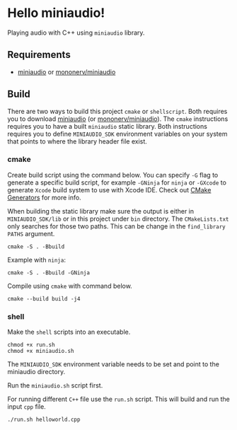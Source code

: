 # Hello miniaudio!

Playing audio with C++ using `miniaudio` library.

## Requirements

  - [miniaudio](https://github.com/mackron/miniaudio) or [mononerv/miniaudio](https://github.com/mononerv/miniaudio)

## Build

There are two ways to build this project `cmake` or `shellscript`. Both requires you to download [miniaudio](https://github.com/mackron/miniaudio) (or [mononerv/miniaudio](https://github.com/mononerv/miniaudio)). The `cmake` instructions requires you to have a built `miniaudio` static library. Both instructions requires you to define `MINIAUDIO_SDK` environment variables on your system that points to where the library header file exist.

### cmake

Create build script using the command below. You can specify `-G` flag to generate a specific build script, for example `-GNinja` for `ninja` or `-GXcode` to generate `Xcode` build system to use with Xcode IDE. Check out [CMake Generators](https://cmake.org/cmake/help/latest/manual/cmake-generators.7.html) for more info.

When building the static library make sure the output is either in `MINIAUDIO_SDK/lib` or in this project under `bin` directory. The `CMakeLists.txt` only searches for those two paths. This can be change in the `find_library` `PATHS` argument.

```
cmake -S . -Bbuild
```

Example with `ninja`:

```
cmake -S . -Bbuild -GNinja
```

Compile using `cmake` with command below.

```
cmake --build build -j4
```

### shell

Make the `shell` scripts into an executable.

```
chmod +x run.sh
chmod +x miniaudio.sh
```

The `MINIAUDIO_SDK` environment variable needs to be set and point to the miniaudio directory.

Run the `miniaudio.sh` script first.

For running different `C++` file use the `run.sh` script. This will build and run the input `cpp` file.

```
./run.sh helloworld.cpp
```

